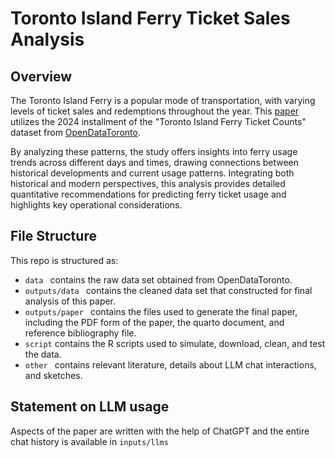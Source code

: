 # Toronto Island Ferry Ticket Sales Analysis
## Overview
The Toronto Island Ferry is a popular mode of transportation, with varying levels of ticket sales and redemptions throughout the year. This [paper](https://github.com/ohyykk/ferrySale/blob/main/paper/paper.pdf) utilizes the 2024 installment of the "Toronto Island Ferry Ticket Counts" dataset from [OpenDataToronto](https://open.toronto.ca/dataset/toronto-island-ferry-ticket-counts/). 

By analyzing these patterns, the study offers insights into ferry usage trends across different days and times, drawing connections between historical developments and current usage patterns. Integrating both historical and modern perspectives, this analysis provides detailed quantitative recommendations for predicting ferry ticket usage and highlights key operational considerations.

## File Structure
This repo is structured as:

-  `data ` contains the raw data set obtained from OpenDataToronto.
-  `outputs/data ` contains the cleaned data set that constructed for final analysis of this paper.
-  `outputs/paper ` contains the files used to generate the final paper, including the PDF form of the paper, the quarto document, and reference bibliography file.
-  `script` contains the R scripts used to simulate, download, clean, and test the data.
-  `other ` contains relevant literature, details about LLM chat interactions, and sketches.

  ## Statement on LLM usage
  Aspects of the paper are written with the help of ChatGPT and the entire chat history is available in  `inputs/llms `
